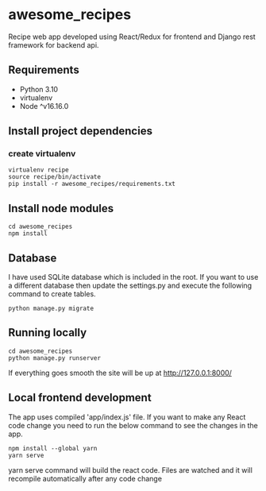 # awesome_recipes

Recipe web app developed using React/Redux for frontend and Django rest framework for backend api.

## Requirements

* Python 3.10
* virtualenv
* Node ^v16.16.0

## Install project dependencies

### create virtualenv 

    virtualenv recipe
    source recipe/bin/activate
    pip install -r awesome_recipes/requirements.txt

## Install node modules

    cd awesome_recipes
    npm install 

## Database

I have used SQLite database which is included in the root. If you want to use a 
different database then update the settings.py and execute the following command to create tables.

    python manage.py migrate


## Running locally

    cd awesome_recipes
    python manage.py runserver


If everything goes smooth the site will be up at http://127.0.0.1:8000/

## Local frontend development

The app uses compiled 'app/index.js' file. If you want to make any React code change you need to 
run the below command to see the changes in the app. 

    npm install --global yarn
    yarn serve

yarn serve command will build the react code. Files are watched and it will recompile automatically after any code change 
